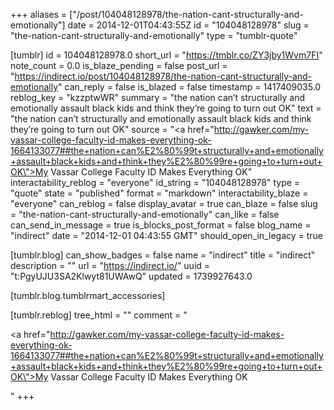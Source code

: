 +++
aliases = ["/post/104048128978/the-nation-cant-structurally-and-emotionally"]
date = 2014-12-01T04:43:55Z
id = "104048128978"
slug = "the-nation-cant-structurally-and-emotionally"
type = "tumblr-quote"

[tumblr]
id = 104048128978.0
short_url = "https://tmblr.co/ZY3jby1Wvm7FI"
note_count = 0.0
is_blaze_pending = false
post_url = "https://indirect.io/post/104048128978/the-nation-cant-structurally-and-emotionally"
can_reply = false
is_blazed = false
timestamp = 1417409035.0
reblog_key = "kzzptwWR"
summary = "the nation can’t structurally and emotionally assault black kids and think they’re going to turn out OK"
text = "the nation can’t structurally and emotionally assault black kids and think they’re going to turn out OK"
source = "<a href=\"http://gawker.com/my-vassar-college-faculty-id-makes-everything-ok-1664133077##the+nation+can%E2%80%99t+structurally+and+emotionally+assault+black+kids+and+think+they%E2%80%99re+going+to+turn+out+OK\">My Vassar College Faculty ID Makes Everything OK</a>"
interactability_reblog = "everyone"
id_string = "104048128978"
type = "quote"
state = "published"
format = "markdown"
interactability_blaze = "everyone"
can_reblog = false
display_avatar = true
can_blaze = false
slug = "the-nation-cant-structurally-and-emotionally"
can_like = false
can_send_in_message = true
is_blocks_post_format = false
blog_name = "indirect"
date = "2014-12-01 04:43:55 GMT"
should_open_in_legacy = true

[tumblr.blog]
can_show_badges = false
name = "indirect"
title = "indirect"
description = ""
url = "https://indirect.io/"
uuid = "t:PgyUJU3SA2Klwyt81UWAwQ"
updated = 1739927643.0

[tumblr.blog.tumblrmart_accessories]

[tumblr.reblog]
tree_html = ""
comment = "<p><a href=\"http://gawker.com/my-vassar-college-faculty-id-makes-everything-ok-1664133077##the+nation+can%E2%80%99t+structurally+and+emotionally+assault+black+kids+and+think+they%E2%80%99re+going+to+turn+out+OK\">My Vassar College Faculty ID Makes Everything OK</a></p>"
+++

